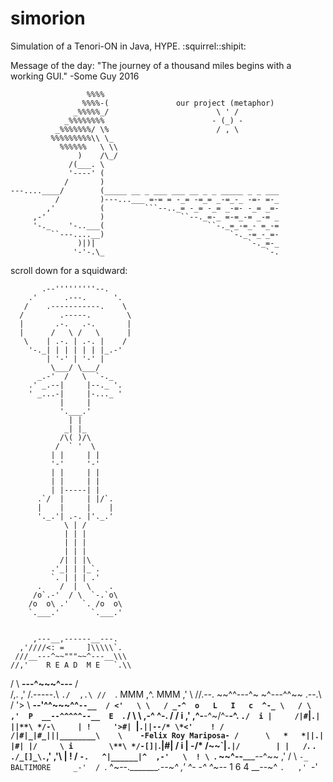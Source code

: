 # simorion
Simulation of a Tenori-ON in Java, HYPE.
:squirrel::shipit:

Message of the day: "The journey of a thousand miles
                     begins with a working GUI." -Some Guy 2016

                     %%%%
                    %%%%-(               our project (metaphor)
                  _%%%%%_/                        \ ' /
                _%%%%%%%%                        - (_) -
              _%%%%%%%/ \%                        / , \
             %%%%%%%%%\\ \_
               %%%%%%   \ \\
                   )    /\_/
                 /(___. \
                 '----' (
                /       )
    ---....____/        (_____ __ _ ___ ___ __ _ _ _____ _ _ ___
              /         )---...___ =-= = -_= -=_= _-=_-_ -=- =-_
            ,'          (         ```--.._= -_= -_= _-=- -_= _=-
         ,-'            )                 ``--._=-_ =-=_-= _-= _
         '-._    '-..___(                       ``-._=_-=_- =_-=
             ``---....__)                            `-._-=_-_=-
                   )|)|                                  `-._=-_
                  '-'-.\_                                    `-.



scroll down for a squidward:

           .--'''''''''--.
        .'      .---.      '.
       /    .-----------.    \
      /        .-----.        \
      |       .-.   .-.       |
      |      /   \ /   \      |
       \    | .-. | .-. |    /
        '-._| | | | | | |_.-'
            | '-' | '-' |
             \___/ \___/
          _.-'  /   \  `-._
        .' _.--|     |--._ '.
        ' _...-|     |-..._ '
               |     |
               '.___.'
                 | |
                _| |_
               /\( )/\
              /  ` '  \
             | |     | |
             '-'     '-'
             | |     | |
             | |     | |
             | |-----| |
          .`/  |     | |/`.
          |    |     |    |
          '._.'| .-. |'._.'
                \ | /
                | | |
                | | |
                | | |
               /| | |\
             .'_| | |_`.
             `. | | | .'
          .    /  |  \    .
         /o`.-'  / \  `-.`o\
        /o  o\ .'   `. /o  o\
        `.___.'       `.___.'
 
 
         ,---__,------__---.
      ,'////<: =     ]\\\\\`.
     ///__---^~~"""~~^---__\\\
    //,'    R E A D  M E   `.\\
   /  \   __---^~~~^---__   /  \
  /,.  \,'   /.-----.\   `./  ,.\
 //  `.     MMM ,^. MMM     ,'  \\
//.--. ~~^^---^~   ~^---^^~~ .--.\\
/  '> \  __--'^^~~~^^`--__  / <'   \
\   / _-^  o   L   I   c  ^-_ \   /
 \  ,'  P  __--^^^^^--__  E  `.  /
  \ \   ,-^             ^-.   / /
  i  \,' ,^-__-^~/\^-__-^. `./  i
  |     /|#`|`.| ||**\ */-\     |
  !     '>#| `|`.||--/* \*<'    !
  /     /|#|_|#_|||________\    \    -Felix Roy Mariposa-
 /      \   *   *||.| |#| |/     \
i        \**\ */-[]|`.|#| /       i
|         \-/* \/~~\`|`.|/        |
|   /`.    `. ./_[]_\.`,'   ,'\   |
!  /   `-.   ^|______|^  ,-'   \  !
 \ `.     ~~^--_____--^~~     ,' /
  \  `-_     BALTIMORE     _-'  /
   `.   ^~--._________.--~^   ,'
     ^-_                   _-^
        ^~--__ 1 6 4 __--~^
              `.   ,'
                `-'

